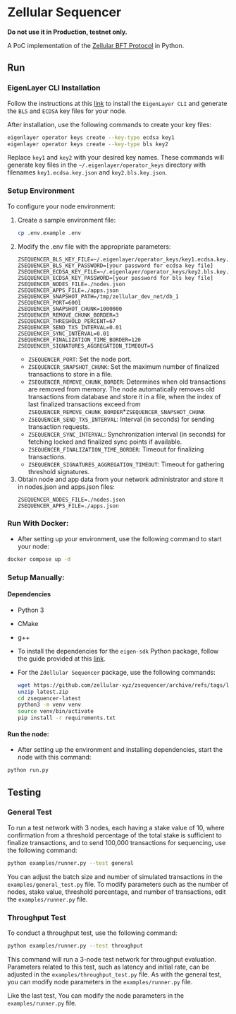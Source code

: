 # Zellular Sequencer

<b> Do not use it in Production, testnet only. </b>

A PoC implementation of the [Zellular BFT Protocol](https://docs.zellular.xyz/protocol.html) in Python.

## Run

### EigenLayer CLI Installation

Follow the instructions at this [link](https://docs.eigenlayer.xyz/eigenlayer/operator-guides/operator-installation#install-cli-using-binary) to install the `EigenLayer CLI` and generate the `BLS` and `ECDSA` key files for your node.

After installation, use the following commands to create your key files:
```bash
eigenlayer operator keys create --key-type ecdsa key1
eigenlayer operator keys create --key-type bls key2
```
Replace `key1` and `key2` with your desired key names. These commands will generate key files in the `~/.eigenlayer/operator_keys` directory with filenames `key1.ecdsa.key.json` and `key2.bls.key.json`.

### Setup Environment
To configure your node environment:

1. Create a sample environment file:
    ```bash
    cp .env.example .env
    ```
2. Modify the .env file with the appropriate parameters:
    ```
    ZSEQUENCER_BLS_KEY_FILE=~/.eigenlayer/operator_keys/key1.ecdsa.key.json
    ZSEQUENCER_BLS_KEY_PASSWORD=[your password for ecdsa key file]
    ZSEQUENCER_ECDSA_KEY_FILE=~/.eigenlayer/operator_keys/key2.bls.key.json
    ZSEQUENCER_ECDSA_KEY_PASSWORD=[your password for bls key file]
    ZSEQUENCER_NODES_FILE=./nodes.json
    ZSEQUENCER_APPS_FILE=./apps.json
    ZSEQUENCER_SNAPSHOT_PATH=/tmp/zellular_dev_net/db_1
    ZSEQUENCER_PORT=6001
    ZSEQUENCER_SNAPSHOT_CHUNK=1000000
    ZSEQUENCER_REMOVE_CHUNK_BORDER=3
    ZSEQUENCER_THRESHOLD_PERCENT=67
    ZSEQUENCER_SEND_TXS_INTERVAL=0.01
    ZSEQUENCER_SYNC_INTERVAL=0.01
    ZSEQUENCER_FINALIZATION_TIME_BORDER=120
    ZSEQUENCER_SIGNATURES_AGGREGATION_TIMEOUT=5
    ```
    - `ZSEQUENCER_PORT`: Set the node port.
    - `ZSEQUENCER_SNAPSHOT_CHUNK`: Set the maximum number of finalized transactions to store in a file.
    - `ZSEQUENCER_REMOVE_CHUNK_BORDER`: Determines when old transactions are removed from memory. The node automatically removes old transactions from database and store it in a file, when the index of last finalized transactions exceed from `ZSEQUENCER_REMOVE_CHUNK_BORDER`*`ZSEQUENCER_SNAPSHOT_CHUNK`
    - `ZSEQUENCER_SEND_TXS_INTERVAL`: Interval (in seconds) for sending transaction requests.
    - `ZSEQUENCER_SYNC_INTERVAL`: Synchronization interval (in seconds) for fetching locked and finalized sync points if available.
    - `ZSEQUENCER_FINALIZATION_TIME_BORDER`: Timeout for finalizing transactions.
    - `ZSEQUENCER_SIGNATURES_AGGREGATION_TIMEOUT`: Timeout for gathering threshold signatures.
3. Obtain node and app data from your network administrator and store it in nodes.json and apps.json files:
    ```
    ZSEQUENCER_NODES_FILE=./nodes.json
    ZSEQUENCER_APPS_FILE=./apps.json
    ```

### Run With Docker: 
- After setting up your environment, use the following command to start your node:

```bash
docker compose up -d
```




### Setup Manually:

#### Dependencies

- Python 3
- CMake
- g++
- To install the dependencies for the `eigen-sdk` Python package, follow the guide provided at this [link](https://github.com/zellular-xyz/eigensdk-python?tab=readme-ov-file#dependencies). 

- For the `Zdellular Sequencer` package, use the following commands:
    ```bash
    wget https://github.com/zellular-xyz/zsequencer/archive/refs/tags/latest.zip
    unzip latest.zip
    cd zsequencer-latest
    python3 -m venv venv
    source venv/bin/activate
    pip install -r requirements.txt
    ```

#### Run the node:
- After setting up the environment and installing dependencies, start the node with this command:
```bash
python run.py
```

## Testing

### General Test

To run a test network with 3 nodes, each having a stake value of 10, where confirmation from a threshold percentage of the total stake is sufficient to finalize transactions, and to send 100,000 transactions for sequencing, use the following command:

```bash
python examples/runner.py --test general
```

You can adjust the batch size and number of simulated transactions in the `examples/general_test.py` file. To modify parameters such as the number of nodes, stake value, threshold percentage, and number of transactions, edit the `examples/runner.py` file.

### Throughput Test

To conduct a throughput test, use the following command:
```bash
python examples/runner.py --test throughput
```

This command will run a 3-node test network for throughput evaluation. Parameters related to this test, such as latency and initial rate, can be adjusted in the `examples/throughput_test.py` file. As with the general test, you can modify node parameters in the `examples/runner.py` file.

Like the last test, You can modify the node parameters in the `examples/runner.py` file.

